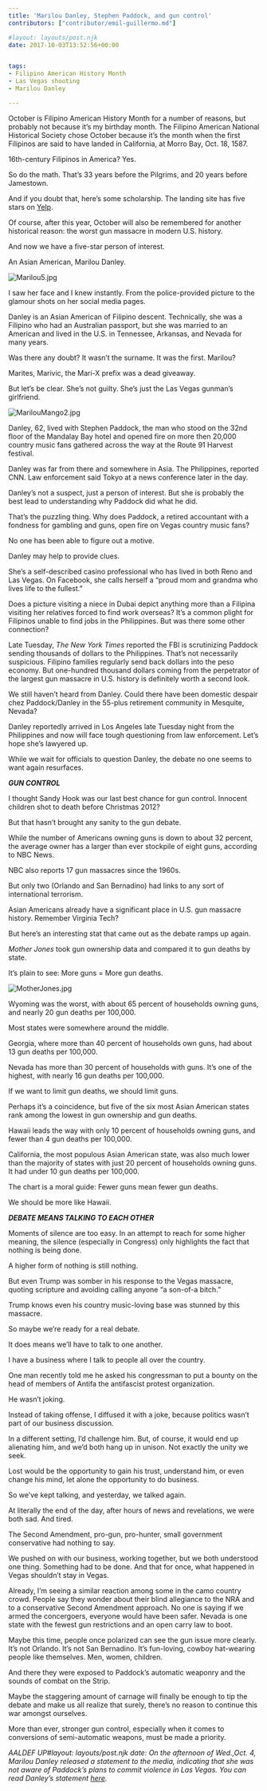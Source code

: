 ```yaml
---
title: 'Marilou Danley, Stephen Paddock, and gun control'
contributors: ["contributor/emil-guillermo.md"]

#layout: layouts/post.njk
date: 2017-10-03T13:52:56+00:00


tags:
- Filipino American History Month
- Las Vegas shooting
- Marilou Danley

---
```


October is Filipino American History Month for a number of reasons, but probably not because it’s my birthday month. The Filipino American National Historical Society chose October because it’s the month when the first Filipinos are said to have landed in California, at Morro Bay, Oct. 18, 1587.

16th-century Filipinos in America? Yes.

So do the math. That’s 33 years before the Pilgrims, and 20 years before Jamestown.

And if you doubt that, here’s some scholarship. The landing site has five stars on [Yelp](https://www.yelp.com/biz/landing-of-the-first-filipinos-historical-landmark-morro-bay).

Of course, after this year, October will also be remembered for another historical reason: the worst gun massacre in modern U.S. history.

And now we have a five-star person of interest.

An Asian American, Marilou Danley.

![Marilou5.jpg](/uploads/Marilou5.jpg)

I saw her face and I knew instantly. From the police-provided picture to the glamour shots on her social media pages.

Danley is an Asian American of Filipino descent. Technically, she was a Filipino who had an Australian passport, but she was married to an American and lived in the U.S. in Tennessee, Arkansas, and Nevada for many years.

Was there any doubt? It wasn’t the surname. It was the first. Marilou?

Marites, Marivic, the Mari-X prefix was a dead giveaway.

But let’s be clear. She’s not guilty. She’s just the Las Vegas gunman’s girlfriend.

![MarilouMango2.jpg](/uploads/MarilouMango2.jpg)

Danley, 62, lived with Stephen Paddock, the man who stood on the 32nd floor of the Mandalay Bay hotel and opened fire on more then 20,000 country music fans gathered across the way at the Route 91 Harvest festival.

Danley was far from there and somewhere in Asia. The Philippines, reported CNN. Law enforcement said Tokyo at a news conference later in the day.

Danley’s not a suspect, just a person of interest. But she is probably the best lead to understanding why Paddock did what he did.

That’s the puzzling thing. Why does Paddock, a retired accountant with a fondness for gambling and guns, open fire on Vegas country music fans?

No one has been able to figure out a motive.

Danley may help to provide clues.

She’s a self-described casino professional who has lived in both Reno and Las Vegas. On Facebook, she calls herself a “proud mom and grandma who lives life to the fullest.”

Does a picture visiting a niece in Dubai depict anything more than a Filipina visiting her relatives forced to find work overseas? It’s a common plight for Filipinos unable to find jobs in the Philippines. But was there some other connection?

Late Tuesday, _The New York Times_ reported the FBI is scrutinizing Paddock sending thousands of dollars to the Philippines. That’s not necessarily suspicious. Filipino families regularly send back dollars into the peso economy. But one-hundred thousand dollars coming from the perpetrator of the largest gun massacre in U.S. history is definitely worth a second look.

We still haven’t heard from Danley. Could there have been domestic despair chez Paddock/Danley in the 55-plus retirement community in Mesquite, Nevada?

Danley reportedly arrived in Los Angeles late Tuesday night from the Philippines and now will face tough questioning from law enforcement. Let’s hope she’s lawyered up.

While we wait for officials to question Danley, the debate no one seems to want again resurfaces.

**_GUN CONTROL_**

I thought Sandy Hook was our last best chance for gun control. Innocent children shot to death before Christmas 2012?

But that hasn’t brought any sanity to the gun debate.

While the number of Americans owning guns is down to about 32 percent, the average owner has a larger than ever stockpile of eight guns, according to NBC News.

NBC also reports 17 gun massacres since the 1960s.

But only two (Orlando and San Bernadino) had links to any sort of international terrorism.

Asian Americans already have a significant place in U.S. gun massacre history.  Remember Virginia Tech?

But here’s an interesting stat that came out as the debate ramps up again.

_Mother Jones_ took gun ownership data and compared it to gun deaths by state.

It’s plain to see:  More guns = More gun deaths.

![MotherJones.jpg](/uploads/MotherJones.jpg)

Wyoming was the worst, with about 65 percent of households owning guns, and
nearly 20 gun deaths per 100,000.

Most states were somewhere around the middle.

Georgia, where more than 40 percent of households own guns, had about 13 gun
deaths per 100,000.

Nevada has more than 30 percent of households with guns. It’s one of the
highest, with nearly 16 gun deaths per 100,000.

If we want to limit gun deaths, we should limit guns.

Perhaps it’s a coincidence, but five of the six most Asian American states rank
among the lowest in gun ownership and gun deaths.

Hawaii leads the way with only 10 percent of households owning guns, and fewer
than 4 gun deaths per 100,000.

California, the most populous Asian American state, was also much lower than the
majority of states with just 20 percent of households owning guns. It had under
10 gun deaths per 100,000.

The chart is a moral guide: Fewer guns mean fewer gun deaths.

We should be more like Hawaii.

**_DEBATE MEANS TALKING TO EACH OTHER_**

Moments of silence are too easy. In an attempt to reach for some higher meaning,
the silence (especially in Congress) only highlights the fact that nothing is
being done.

A higher form of nothing is still nothing.

But even Trump was somber in his response to the Vegas massacre, quoting
scripture and avoiding calling anyone “a son-of-a bitch.”

Trump knows even his country music-loving base was stunned by this massacre.

So maybe we’re ready for a real debate.

It does means we’ll have to talk to one another.

I have a business where I talk to people all over the country.

One man recently told me he asked his congressman to put a bounty on the head of
members of Antifa the antifascist protest organization.

He wasn’t joking.

Instead of taking offense, I diffused it with a joke, because politics wasn’t
part of our business discussion.

In a different setting, I’d challenge him. But, of course, it would end up
alienating him, and we’d both hang up in unison. Not exactly the unity we seek.

Lost would be the opportunity to gain his trust, understand him, or even change
his mind, let alone the opportunity to do business.

So we’ve kept talking, and yesterday, we talked again.

At literally the end of the day, after hours of news and revelations, we were
both sad. And tired.

The Second Amendment, pro-gun, pro-hunter, small government conservative had
nothing to say.

We pushed on with our business, working together, but we both understood one
thing. Something had to be done. And that for once, what happened in Vegas
shouldn’t stay in Vegas.

Already, I’m seeing a similar reaction among some in the camo country crowd.
People say they wonder about their blind allegiance to the NRA and to a
conservative Second Amendment approach. No one is saying if we armed the
concergoers, everyone would have been safer. Nevada is one state with the fewest
gun restrictions and an open carry law to boot.

Maybe this time, people once polarized can see the gun issue more clearly. It’s
not Orlando. It’s not San Bernadino. It’s fun-loving, cowboy hat-wearing people
like themselves. Men, women, children.

And there they were exposed to Paddock’s automatic weaponry and the sounds of
combat on the Strip.

Maybe the staggering amount of carnage will finally be enough to tip the debate
and make us all realize that surely, there’s no reason to continue this war
amongst ourselves.

More than ever, stronger gun control, especially when it comes to conversions of
semi-automatic weapons, must be made a priority.

_AALDEF UP#layout: layouts/post.njk
date: On the afternoon of Wed.,Oct. 4, Marilou Danley released a
statement to the media, indicating that she was not aware of Paddock’s plans to
commit violence in Las Vegas. You can read Danley’s statement
[here](https://bit.ly/2hOrlYE)._

